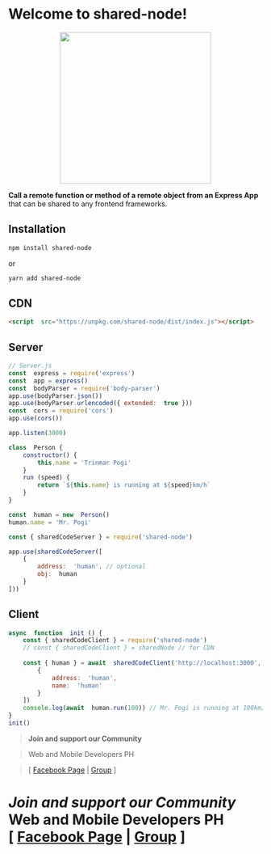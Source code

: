 # Welcome to shared-node!

  

<p  align="center">

<img  width="300"  src="https://miro.medium.com/max/3728/1*7zccGWE4o5LmxegijjK_xQ.png"/>

</p>

  

**Call a remote function or method of a remote object from an  Express App** that can be shared to any frontend frameworks.


## Installation
```bash
npm install shared-node
```
or
```bash
yarn add shared-node
```

## CDN
```html
<script  src="https://unpkg.com/shared-node/dist/index.js"></script>
```

  

## Server

```javascript
// Server.js
const  express = require('express')
const  app = express()
const  bodyParser = require('body-parser')
app.use(bodyParser.json())
app.use(bodyParser.urlencoded({ extended:  true }))
const  cors = require('cors')
app.use(cors())

app.listen(3000)

class  Person {
	constructor() {
		this.name = 'Trinmar Pogi'
	}
	run (speed) {
		return `${this.name} is running at ${speed}km/h`
	}
}

const  human = new  Person()
human.name = 'Mr. Pogi'

const { sharedCodeServer } = require('shared-node')

app.use(sharedCodeServer([
	{
		address:  'human', // optional
		obj:  human
	}
]))
```

## Client
```javascript
async  function  init () {
	const { sharedCodeClient } = require('shared-node')
	// const { sharedCodeClient } = sharedNode // for CDN
	
	const { human } = await  sharedCodeClient('http://localhost:3000', [
		{
			address:  'human',
			name:  'human'
		}
	])
	console.log(await  human.run(100)) // Mr. Pogi is running at 100km/h
}
init()
```
  

>  **Join and support our Community**  <br  />

> Web and Mobile Developers PH <br  />

> [ [Facebook Page](https://fb.com/webmobile.ph) | [Group](https://fb.com/groups/webmobile.ph/) ]

  

# *Join and support our Community* <br /> **Web and Mobile Developers PH** <br/> [ [Facebook Page](https://fb.com/webmobile.ph) | [Group](https://fb.com/groups/webmobile.ph/) ]